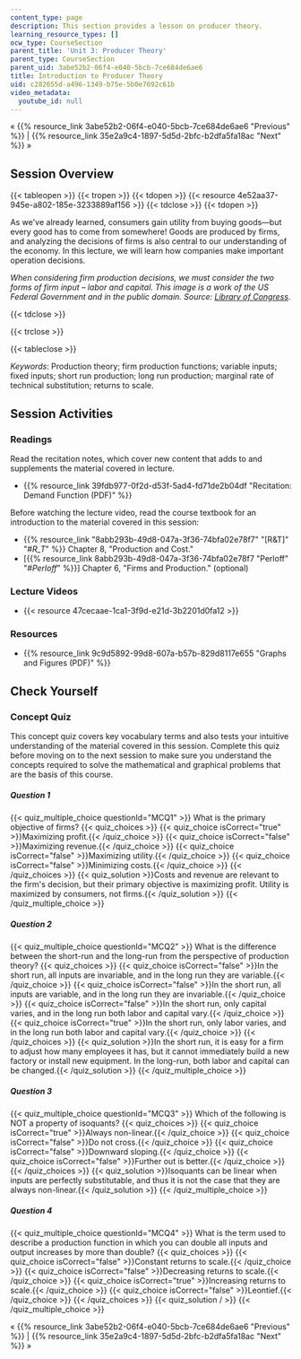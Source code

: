 ```yaml
---
content_type: page
description: This section provides a lesson on producer theory.
learning_resource_types: []
ocw_type: CourseSection
parent_title: 'Unit 3: Producer Theory'
parent_type: CourseSection
parent_uid: 3abe52b2-06f4-e040-5bcb-7ce684de6ae6
title: Introduction to Producer Theory
uid: c282655d-a496-1349-b75e-5b0e7692c61b
video_metadata:
  youtube_id: null
---
```


« {{% resource_link 3abe52b2-06f4-e040-5bcb-7ce684de6ae6 "Previous" %}} | {{% resource_link 35e2a9c4-1897-5d5d-2bfc-b2dfa5fa18ac "Next" %}} »

Session Overview
----------------

{{< tableopen >}}
{{< tropen >}}
{{< tdopen >}}
{{< resource 4e52aa37-945e-a802-185e-3233889af156 >}}
{{< tdclose >}}
{{< tdopen >}}


As we've already learned, consumers gain utility from buying goods—but every good has to come from somewhere! Goods are produced by firms, and analyzing the decisions of firms is also central to our understanding of the economy. In this lecture, we will learn how companies make important operation decisions.

_When considering firm production decisions, we must consider the two forms of firm input – labor and capital. This image is a work of the US Federal Government and in the public domain. Source: [Library of Congress](http://www.loc.gov/pictures/resource/fsac.1a34951/)_.


{{< tdclose >}}

{{< trclose >}}

{{< tableclose >}}

_Keywords_: Production theory; firm production functions; variable inputs; fixed inputs; short run production; long run production; marginal rate of technical substitution; returns to scale.

Session Activities
------------------

### Readings

Read the recitation notes, which cover new content that adds to and supplements the material covered in lecture.

*   {{% resource_link 39fdb977-0f2d-d53f-5ad4-fd71de2b04df "Recitation: Demand Function (PDF)" %}}

Before watching the lecture video, read the course textbook for an introduction to the material covered in this session:

*   {{% resource_link "8abb293b-49d8-047a-3f36-74bfa02e78f7" "\[R&T\]" "#_R_T_" %}} Chapter 8, "Production and Cost."
*   \[{{% resource_link 8abb293b-49d8-047a-3f36-74bfa02e78f7 "Perloff" "#_Perloff_" %}}\] Chapter 6, "Firms and Production." (optional)

### Lecture Videos

*   {{< resource 47cecaae-1ca1-3f9d-e21d-3b2201d0fa12 >}}

### Resources

*   {{% resource_link 9c9d5892-99d8-607a-b57b-829d8117e655 "Graphs and Figures (PDF)" %}}

Check Yourself
--------------

### Concept Quiz

This concept quiz covers key vocabulary terms and also tests your intuitive understanding of the material covered in this session. Complete this quiz before moving on to the next session to make sure you understand the concepts required to solve the mathematical and graphical problems that are the basis of this course.

##### Question 1
 {{< quiz_multiple_choice questionId="MCQ1" >}} What is the primary objective of firms? {{< quiz_choices >}} {{< quiz_choice isCorrect="true" >}}Maximizing profit.{{< /quiz_choice >}} {{< quiz_choice isCorrect="false" >}}Maximizing revenue.{{< /quiz_choice >}} {{< quiz_choice isCorrect="false" >}}Maximizing utility.{{< /quiz_choice >}} {{< quiz_choice isCorrect="false" >}}Minimizing costs.{{< /quiz_choice >}} {{< /quiz_choices >}} {{< quiz_solution >}}Costs and revenue are relevant to the firm's decision, but their primary objective is maximizing profit. Utility is maximized by consumers, not firms.{{< /quiz_solution >}} {{< /quiz_multiple_choice >}}
##### Question 2
 {{< quiz_multiple_choice questionId="MCQ2" >}} What is the difference between the short-run and the long-run from the perspective of production theory? {{< quiz_choices >}} {{< quiz_choice isCorrect="false" >}}In the short run, all inputs are invariable, and in the long run they are variable.{{< /quiz_choice >}} {{< quiz_choice isCorrect="false" >}}In the short run, all inputs are variable, and in the long run they are invariable.{{< /quiz_choice >}} {{< quiz_choice isCorrect="false" >}}In the short run, only capital varies, and in the long run both labor and capital vary.{{< /quiz_choice >}} {{< quiz_choice isCorrect="true" >}}In the short run, only labor varies, and in the long run both labor and capital vary.{{< /quiz_choice >}} {{< /quiz_choices >}} {{< quiz_solution >}}In the short run, it is easy for a firm to adjust how many employees it has, but it cannot immediately build a new factory or install new equipment. In the long-run, both labor and capital can be changed.{{< /quiz_solution >}} {{< /quiz_multiple_choice >}}
##### Question 3
 {{< quiz_multiple_choice questionId="MCQ3" >}} Which of the following is NOT a property of isoquants? {{< quiz_choices >}} {{< quiz_choice isCorrect="true" >}}Always non-linear.{{< /quiz_choice >}} {{< quiz_choice isCorrect="false" >}}Do not cross.{{< /quiz_choice >}} {{< quiz_choice isCorrect="false" >}}Downward sloping.{{< /quiz_choice >}} {{< quiz_choice isCorrect="false" >}}Further out is better.{{< /quiz_choice >}} {{< /quiz_choices >}} {{< quiz_solution >}}Isoquants can be linear when inputs are perfectly substitutable, and thus it is not the case that they are always non-linear.{{< /quiz_solution >}} {{< /quiz_multiple_choice >}}
##### Question 4
 {{< quiz_multiple_choice questionId="MCQ4" >}} What is the term used to describe a production function in which you can double all inputs and output increases by more than double? {{< quiz_choices >}} {{< quiz_choice isCorrect="false" >}}Constant returns to scale.{{< /quiz_choice >}} {{< quiz_choice isCorrect="false" >}}Decreasing returns to scale.{{< /quiz_choice >}} {{< quiz_choice isCorrect="true" >}}Increasing returns to scale.{{< /quiz_choice >}} {{< quiz_choice isCorrect="false" >}}Leontief.{{< /quiz_choice >}} {{< /quiz_choices >}} {{< quiz_solution / >}} {{< /quiz_multiple_choice >}}

« {{% resource_link 3abe52b2-06f4-e040-5bcb-7ce684de6ae6 "Previous" %}} | {{% resource_link 35e2a9c4-1897-5d5d-2bfc-b2dfa5fa18ac "Next" %}} »